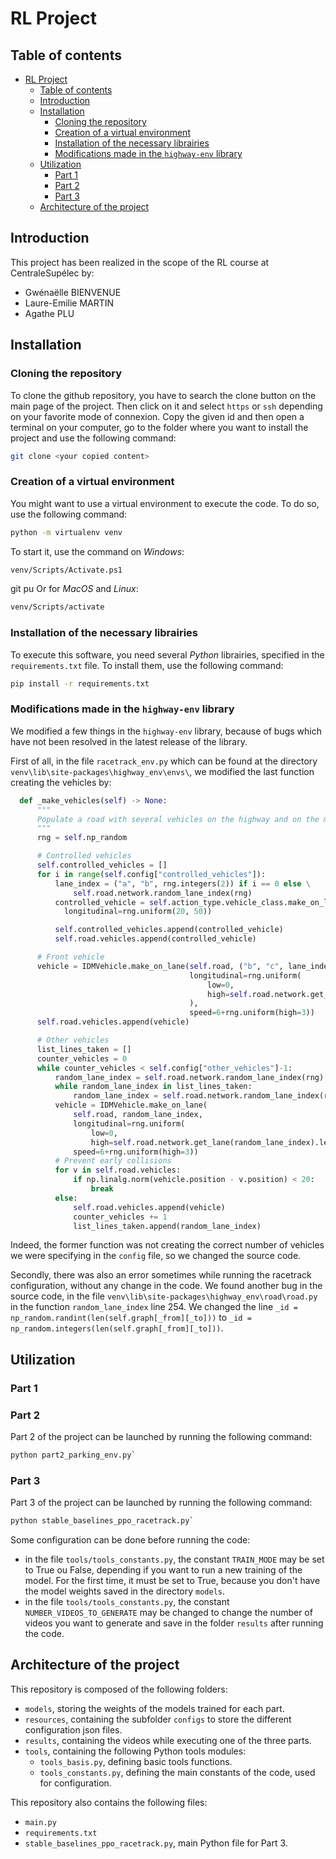 # RL Project

## Table of contents

- [RL Project](#rl-project)
  - [Table of contents](#table-of-contents)
  - [Introduction](#introduction)
  - [Installation](#installation)
    - [Cloning the repository](#cloning-the-repository)
    - [Creation of a virtual environment](#creation-of-a-virtual-environment)
    - [Installation of the necessary librairies](#installation-of-the-necessary-librairies)
    - [Modifications made in the `highway-env` library](#modifications-made-in-the-highway-env-library)
  - [Utilization](#utilization)
    - [Part 1](#part-1)
    - [Part 2](#part-2)
    - [Part 3](#part-3)
  - [Architecture of the project](#architecture-of-the-project)

## Introduction

This project has been realized in the scope of the RL course at CentraleSupélec by:
- Gwénaëlle BIENVENUE
- Laure-Emilie MARTIN
- Agathe PLU

## Installation

### Cloning the repository

To clone the github repository, you have to search the clone button on the main page of the project. Then click on it and select `https` or `ssh` depending on your favorite mode of connexion. Copy the given id and then open a terminal on your computer, go to the folder where you want to install the project and use the following command:

```bash
git clone <your copied content>
```

### Creation of a virtual environment

You might want to use a virtual environment to execute the code. To do so, use the following command:

```bash
python -m virtualenv venv
```

To start it, use the command on *Windows*:

```bash
venv/Scripts/Activate.ps1
```
git pu
Or for *MacOS* and *Linux*:

```bash
venv/Scripts/activate
```

### Installation of the necessary librairies

To execute this software, you need several *Python* librairies, specified in the `requirements.txt` file. To install them, use the following command:

```bash
pip install -r requirements.txt
```

### Modifications made in the `highway-env` library

We modified a few things in the `highway-env` library, because of bugs which have not been resolved in the latest release of the library.

First of all, in the file `racetrack_env.py` which can be found at the directory `venv\lib\site-packages\highway_env\envs\`, we modified the last function creating the vehicles by:

```python
  def _make_vehicles(self) -> None:
      """
      Populate a road with several vehicles on the highway and on the merging lane, as well as an ego-vehicle.
      """
      rng = self.np_random

      # Controlled vehicles
      self.controlled_vehicles = []
      for i in range(self.config["controlled_vehicles"]):
          lane_index = ("a", "b", rng.integers(2)) if i == 0 else \
              self.road.network.random_lane_index(rng)
          controlled_vehicle = self.action_type.vehicle_class.make_on_lane(self.road, lane_index, speed=None,
            longitudinal=rng.uniform(20, 50))

          self.controlled_vehicles.append(controlled_vehicle)
          self.road.vehicles.append(controlled_vehicle)

      # Front vehicle
      vehicle = IDMVehicle.make_on_lane(self.road, ("b", "c", lane_index[-1]),
                                        longitudinal=rng.uniform(
                                            low=0,
                                            high=self.road.network.get_lane(("b", "c", 0)).length
                                        ),
                                        speed=6+rng.uniform(high=3))
      self.road.vehicles.append(vehicle)

      # Other vehicles
      list_lines_taken = []
      counter_vehicles = 0
      while counter_vehicles < self.config["other_vehicles"]-1:
          random_lane_index = self.road.network.random_lane_index(rng)
          while random_lane_index in list_lines_taken:
              random_lane_index = self.road.network.random_lane_index(rng)
          vehicle = IDMVehicle.make_on_lane(
              self.road, random_lane_index,
              longitudinal=rng.uniform(
                  low=0,
                  high=self.road.network.get_lane(random_lane_index).length),
              speed=6+rng.uniform(high=3))
          # Prevent early collisions
          for v in self.road.vehicles:
              if np.linalg.norm(vehicle.position - v.position) < 20:
                  break
          else:
              self.road.vehicles.append(vehicle)
              counter_vehicles += 1
              list_lines_taken.append(random_lane_index)
```
Indeed, the former function was not creating the correct number of vehicles we were specifying in the `config` file, so we changed the source code.

Secondly, there was also an error sometimes while running the racetrack configuration, without any change in the code. We found another bug in the source code, in the file `venv\lib\site-packages\highway_env\road\road.py` in the function `random_lane_index` line 254. We changed the line `_id = np_random.randint(len(self.graph[_from][_to]))` to `_id = np_random.integers(len(self.graph[_from][_to]))`.

## Utilization

### Part 1

### Part 2

Part 2 of the project can be launched by running the following command:
```bash
python part2_parking_env.py`
```

### Part 3

Part 3 of the project can be launched by running the following command:
```bash
python stable_baselines_ppo_racetrack.py`
```

Some configuration can be done before running the code:
- in the file `tools/tools_constants.py`, the constant `TRAIN_MODE` may be set to True ou False, depending if you want to run a new training of the model. For the first time, it must be set to True, because you don't have the model weights saved in the directory `models`.
- in the file `tools/tools_constants.py`, the constant `NUMBER_VIDEOS_TO_GENERATE` may be changed to change the number of videos you want to generate and save in the folder `results` after running the code.

## Architecture of the project

This repository is composed of the following folders:
- `models`, storing the weights of the models trained for each part.
- `resources`, containing the subfolder `configs` to store the different configuration json files.
- `results`, containing the videos while executing one of the three parts.
- `tools`, containing the following Python tools modules:
  - `tools_basis.py`, defining basic tools functions.
  - `tools_constants.py`, defining the main constants of the code, used for configuration.

This repository also contains the following files:
- `main.py`
- `requirements.txt`
- `stable_baselines_ppo_racetrack.py`, main Python file for Part 3.

